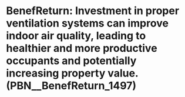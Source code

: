 # BenefReturn: __Investment in proper ventilation systems can improve indoor air quality, leading to healthier and more productive occupants and potentially increasing property value.__ (PBN__BenefReturn_1497)


